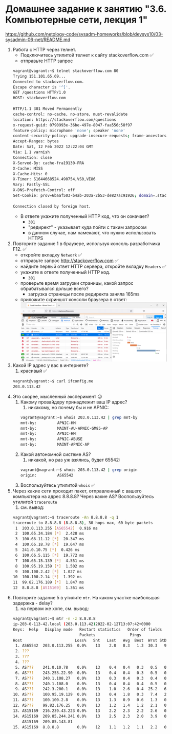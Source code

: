 # Домашнее задание к занятию "3.6. Компьютерные сети, лекция 1"
https://github.com/netology-code/sysadm-homeworks/blob/devsys10/03-sysadmin-06-net/README.md

1. Работа c HTTP через телнет.
   - Подключитесь утилитой телнет к сайту stackoverflow.com ✅
   - отправьте HTTP запрос
   ```bash
   vagrant@vagrant:~$ telnet stackoverflow.com 80
   Trying 151.101.65.69...
   Connected to stackoverflow.com.
   Escape character is '^]'.
   GET /questions HTTP/1.0
   HOST: stackoverflow.com
   
   HTTP/1.1 301 Moved Permanently
   cache-control: no-cache, no-store, must-revalidate
   location: https://stackoverflow.com/questions
   x-request-guid: 0790993e-36be-497e-8047-faa556c58f97
   feature-policy: microphone 'none'; speaker 'none'
   content-security-policy: upgrade-insecure-requests; frame-ancestors 'self' https://stackexchange.com
   Accept-Ranges: bytes
   Date: Sat, 12 Feb 2022 12:22:04 GMT
   Via: 1.1 varnish
   Connection: close
   X-Served-By: cache-fra19130-FRA
   X-Cache: MISS
   X-Cache-Hits: 0
   X-Timer: S1644668524.490754,VS0,VE86
   Vary: Fastly-SSL
   X-DNS-Prefetch-Control: off
   Set-Cookie: prov=6baaf503-b4ab-203a-2b53-de827ac91926; domain=.stackoverflow.com; expires=Fri, 01-Jan-2055 00:00:00 GMT; path=/; HttpOnly
   
   Connection closed by foreign host.
   ```
   - В ответе укажите полученный HTTP код, что он означает?
     - `301`
     - "редирект" - указывает куда пойти с таким запросом
     - в данном случае, нам намекают, что нужно использовать HTTPS
2. Повторите задание 1 в браузере, используя консоль разработчика F12. ✅
   - откройте вкладку `Network` ✅
   - отправьте запрос http://stackoverflow.com ✅
   - найдите первый ответ HTTP сервера, откройте вкладку `Headers` ✅
   - укажите в ответе полученный HTTP код.
     - `301`
   - проверьте время загрузки страницы, какой запрос обрабатывался дольше всего?
     - загрузка страницы после редиректа заняла 165ms
   - приложите скриншот консоли браузера в ответ:
   ![browswer-screeshot](https://github.com/dborchev/devops-netology/blob/main/03-sysadmin-06-net/browser-screenshot.png?raw=true)
3. Какой IP адрес у вас в интернете?
   1. красивый ✅
   ```bash
   vagrant@vagrant:~$ curl ifconfig.me
   203.0.113.42
   ```
4. Это скорее, мысленный эксперимент 😉
   1. Какому провайдеру принадлежит ваш IP адрес? 
      1. никакому, но почему бы и не APNIC:
      ```bash
      vagrant@vagrant:~$ whois 203.0.113.42 | grep mnt-by
      mnt-by:         APNIC-HM
      mnt-by:         MAINT-AU-APNIC-GM85-AP
      mnt-by:         APNIC-HM
      mnt-by:         APNIC-ABUSE
      mnt-by:         MAINT-APNIC-AP
      ```
   2. Какой автономной системе AS? 
      1. никакой, но раз уж взялись, будет 65542:
      ```bash
      vagrant@vagrant:~$ whois 203.0.113.42 | grep origin
      origin:         AS65542
      ```
   3. Воспользуйтесь утилитой `whois` ✅
5. Через какие сети проходит пакет, отправленный с вашего компьютера на адрес 8.8.8.8? Через какие AS? Воспользуйтесь утилитой `traceroute`
   1. см. вывод:
   ```bash
   vagrant@vagrant:~$ traceroute -An 8.8.8.8 -q 1
   traceroute to 8.8.8.8 (8.8.8.8), 30 hops max, 60 byte packets
    1  203.0.113.255 [AS65542]  0.916 ms
    2  100.65.34.184 [*]  2.428 ms
    3  100.66.11.12 [*]  20.347 ms
    4  100.66.18.78 [*]  19.647 ms
    5  241.0.10.75 [*]  0.426 ms
    6  100.66.5.115 [*]  19.772 ms
    7  100.65.15.139 [*]  4.551 ms
    8  100.95.19.159 [*]  1.502 ms
    9  100.100.2.42 [*]  1.027 ms
   10  100.100.2.14 [*]  1.392 ms
   11  99.82.176.189 [*]  1.847 ms
   12  8.8.8.8 [AS15169]  1.361 ms
   ```
6. Повторите задание 5 в утилите `mtr`. На каком участке наибольшая задержка - delay?
   1. на первом же хопе, см. вывод:
   ```bash
   vagrant@vagrant:~$ mtr -n -z 8.8.8.8
   ip-203-0-113-42.local (203.0.113.42)2022-02-12T13:07:42+0000
   Keys:  Help   Display mode   Restart statistics   Order of fields   quit
                                Packets               Pings
   Host                       Loss%   Snt   Last   Avg  Best  Wrst StDev
    1. AS65542  203.0.113.255  0.0%    13    2.8   8.3   1.3  30.3   9.3
    2. ???
    3. ???
    4. ???
    5. AS???    241.0.10.78    0.0%    13    0.4   0.4   0.3   0.5   0.0
    6. AS???    243.253.22.90  0.0%    13    0.4   0.4   0.3   0.5   0.0
    7. AS???    240.1.108.27   0.0%    13    0.3   0.4   0.3   0.4   0.0
    8. AS???    240.1.108.0    0.0%    13    0.4   0.4   0.4   0.5   0.1
    9. AS???    242.3.200.1    0.0%    13    1.0   2.6   0.4  25.2   6.8
   10. AS???    100.95.19.129  0.0%    13    0.4   1.8   0.3   7.4   2.3
   11. AS???    100.100.2.8    0.0%    13    1.3   0.9   0.6   1.3   0.3
   12. AS???    99.82.176.25   0.0%    13    1.2   1.4   1.2   2.1   0.3
   13. AS15169  216.239.43.223 0.0%    13    2.2   2.3   2.2   2.6   0.1
   14. AS15169  209.85.244.241 0.0%    13    2.5   2.3   2.0   3.9   0.5
       AS15169  209.85.143.81
   15. AS15169  8.8.8.8        0.0%    12    1.1   1.2   1.1   2.2   0.3
   ```
